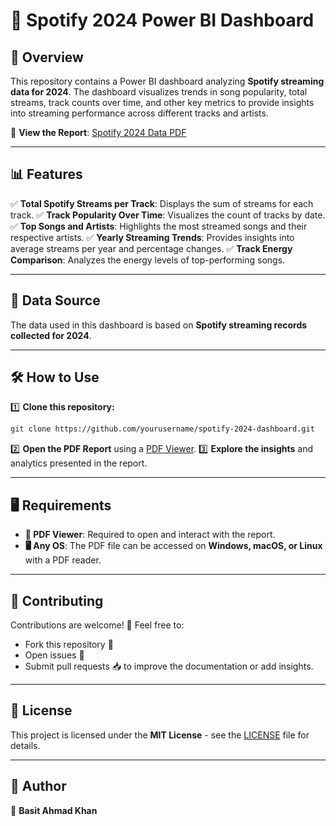 # 🎵 Spotify 2024 Power BI Dashboard

## 🚀 Overview
This repository contains a Power BI dashboard analyzing **Spotify streaming data for 2024**. The dashboard visualizes trends in song popularity, total streams, track counts over time, and other key metrics to provide insights into streaming performance across different tracks and artists.

📄 **View the Report**: [Spotify 2024 Data PDF](./Spotify%202024%20data.pdf)

---

## 📊 Features
✅ **Total Spotify Streams per Track**: Displays the sum of streams for each track.
✅ **Track Popularity Over Time**: Visualizes the count of tracks by date.
✅ **Top Songs and Artists**: Highlights the most streamed songs and their respective artists.
✅ **Yearly Streaming Trends**: Provides insights into average streams per year and percentage changes.
✅ **Track Energy Comparison**: Analyzes the energy levels of top-performing songs.

---

## 📂 Data Source
The data used in this dashboard is based on **Spotify streaming records collected for 2024**.

---

## 🛠️ How to Use
1️⃣ **Clone this repository:**
   ```sh
   git clone https://github.com/yourusername/spotify-2024-dashboard.git
   ```
2️⃣ **Open the PDF Report** using a [PDF Viewer](./Spotify%202024%20data.pdf).
3️⃣ **Explore the insights** and analytics presented in the report.

---

## 🖥️ Requirements
- **📜 PDF Viewer**: Required to open and interact with the report.
- **🖥️ Any OS**: The PDF file can be accessed on **Windows, macOS, or Linux** with a PDF reader.

---

## 🤝 Contributing
Contributions are welcome! 🎉 Feel free to:
- Fork this repository 🍴
- Open issues 🚀
- Submit pull requests 📥 to improve the documentation or add insights.

---

## 📜 License
This project is licensed under the **MIT License** - see the [LICENSE](LICENSE) file for details.

---

## 👤 Author
📌 **Basit Ahmad Khan**  


